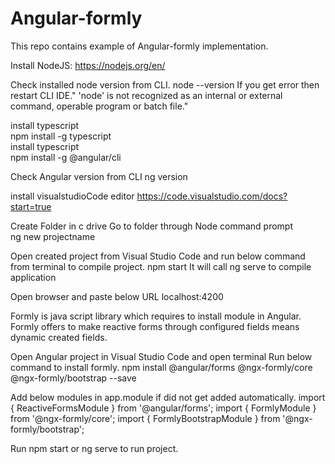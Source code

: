 # Angular-formly
This repo contains example of Angular-formly implementation.

Install NodeJS:
https://nodejs.org/en/ 

Check installed node version from CLI.
node --version
If you get error then restart CLI IDE." 
'node' is not recognized as an internal or external command, operable program or batch file."

install typescript  
npm install -g typescript                          
install typescript   
npm install -g @angular/cli 

Check Angular version from CLI
ng version

install visualstudioCode editor
https://code.visualstudio.com/docs?start=true

Create Folder in c drive
Go to folder through Node command prompt   
ng new projectname

Open created project from Visual Studio Code and run below command from terminal to compile project.
npm start
It will call ng serve to compile application 

Open browser and paste below URL
localhost:4200

Formly is java script library which requires to install module in Angular. Formly offers to make reactive forms through configured fields means dynamic created fields.

Open Angular project in Visual Studio Code and open terminal
Run below command to install formly.
npm install @angular/forms @ngx-formly/core @ngx-formly/bootstrap --save

Add below modules in app.module if did not get added automatically.
import { ReactiveFormsModule } from '@angular/forms';
import { FormlyModule } from '@ngx-formly/core';
import { FormlyBootstrapModule } from '@ngx-formly/bootstrap';

Run npm start or ng serve to run project.
